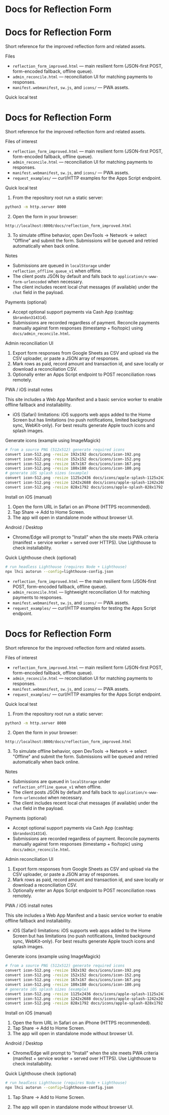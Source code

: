 # Docs for Reflection Form
# Docs for Reflection Form

Short reference for the improved reflection form and related assets.

Files

- `reflection_form_improved.html` — main resilient form (JSON-first POST, form-encoded fallback, offline queue).
- `admin_reconcile.html` — reconciliation UI for matching payments to responses.
- `manifest.webmanifest`, `sw.js`, and `icons/` — PWA assets.

Quick local test

# Docs for Reflection Form

Short reference for the improved reflection form and related assets.

Files of interest

- `reflection_form_improved.html` — main resilient form (JSON-first POST, form-encoded fallback, offline queue).
- `admin_reconcile.html` — reconciliation UI for matching payments to responses.
- `manifest.webmanifest`, `sw.js`, and `icons/` — PWA assets.
- `request_examples/` — curl/HTTP examples for the Apps Script endpoint.

Quick local test

1. From the repository root run a static server:

```bash
python3 -m http.server 8000
```

2. Open the form in your browser:

```text
http://localhost:8000/docs/reflection_form_improved.html
```

3. To simulate offline behavior, open DevTools → Network → select "Offline" and submit the form. Submissions will be queued and retried automatically when back online.

Notes

- Submissions are queued in `localStorage` under `reflection_offline_queue_v1` when offline.
- The client posts JSON by default and falls back to `application/x-www-form-urlencoded` when necessary.
- The client includes recent local chat messages (if available) under the `chat` field in the payload.

Payments (optional)

- Accept optional support payments via Cash App (cashtag: `$brandon314314`).
- Submissions are recorded regardless of payment. Reconcile payments manually against form responses (timestamp + fio/topic) using `docs/admin_reconcile.html`.

Admin reconciliation UI

1. Export form responses from Google Sheets as CSV and upload via the CSV uploader, or paste a JSON array of responses.
2. Mark rows as paid, record amount and transaction id, and save locally or download a reconciliation CSV.
3. Optionally enter an Apps Script endpoint to POST reconciliation rows remotely.

PWA / iOS install notes

This site includes a Web App Manifest and a basic service worker to enable offline fallback and installability.

- iOS (Safari) limitations: iOS supports web apps added to the Home Screen but has limitations (no push notifications, limited background sync, WebKit-only). For best results generate Apple touch icons and splash images.

Generate icons (example using ImageMagick)

```bash
# from a source PNG (512x512) generate required icons
convert icon-512.png -resize 192x192 docs/icons/icon-192.png
convert icon-512.png -resize 152x152 docs/icons/icon-152.png
convert icon-512.png -resize 167x167 docs/icons/icon-167.png
convert icon-512.png -resize 180x180 docs/icons/icon-180.png
# generate iOS splash sizes (example)
convert icon-512.png -resize 1125x2436 docs/icons/apple-splash-1125x2436.png
convert icon-512.png -resize 1242x2688 docs/icons/apple-splash-1242x2688.png
convert icon-512.png -resize 828x1792 docs/icons/apple-splash-828x1792.png
```

Install on iOS (manual)

1. Open the form URL in Safari on an iPhone (HTTPS recommended).
2. Tap Share → Add to Home Screen.
3. The app will open in standalone mode without browser UI.

Android / Desktop

- Chrome/Edge will prompt to "Install" when the site meets PWA criteria (manifest + service worker + served over HTTPS). Use Lighthouse to check installability.

Quick Lighthouse check (optional)

```bash
# run headless Lighthouse (requires Node + Lighthouse)
npx lhci autorun --config=lighthouse-config.json
```
- `reflection_form_improved.html` — the main resilient form (JSON-first POST, form-encoded fallback, offline queue).
- `admin_reconcile.html` — lightweight reconciliation UI for matching payments to responses.
- `manifest.webmanifest`, `sw.js`, and `icons/` — PWA assets.
- `request_examples/` — curl/HTTP examples for testing the Apps Script endpoint.
# Docs for Reflection Form

Short reference for the improved reflection form and related assets.

Files of interest

- `reflection_form_improved.html` — main resilient form (JSON-first POST, form-encoded fallback, offline queue).
- `admin_reconcile.html` — reconciliation UI for matching payments to responses.
- `manifest.webmanifest`, `sw.js`, and `icons/` — PWA assets.
- `request_examples/` — curl/HTTP examples for the Apps Script endpoint.

Quick local test

1. From the repository root run a static server:

```bash
python3 -m http.server 8000
```

2. Open the form in your browser:

```text
http://localhost:8000/docs/reflection_form_improved.html
```

3. To simulate offline behavior, open DevTools → Network → select "Offline" and submit the form. Submissions will be queued and retried automatically when back online.

Notes

- Submissions are queued in `localStorage` under `reflection_offline_queue_v1` when offline.
- The client posts JSON by default and falls back to `application/x-www-form-urlencoded` when necessary.
- The client includes recent local chat messages (if available) under the `chat` field in the payload.

Payments (optional)

- Accept optional support payments via Cash App (cashtag: `$brandon314314`).
- Submissions are recorded regardless of payment. Reconcile payments manually against form responses (timestamp + fio/topic) using `docs/admin_reconcile.html`.

Admin reconciliation UI

1. Export form responses from Google Sheets as CSV and upload via the CSV uploader, or paste a JSON array of responses.
2. Mark rows as paid, record amount and transaction id, and save locally or download a reconciliation CSV.
3. Optionally enter an Apps Script endpoint to POST reconciliation rows remotely.

PWA / iOS install notes

This site includes a Web App Manifest and a basic service worker to enable offline fallback and installability.

- iOS (Safari) limitations: iOS supports web apps added to the Home Screen but has limitations (no push notifications, limited background sync, WebKit-only). For best results generate Apple touch icons and splash images.

Generate icons (example using ImageMagick)

```bash
# from a source PNG (512x512) generate required icons
convert icon-512.png -resize 192x192 docs/icons/icon-192.png
convert icon-512.png -resize 152x152 docs/icons/icon-152.png
convert icon-512.png -resize 167x167 docs/icons/icon-167.png
convert icon-512.png -resize 180x180 docs/icons/icon-180.png
# generate iOS splash sizes (example)
convert icon-512.png -resize 1125x2436 docs/icons/apple-splash-1125x2436.png
convert icon-512.png -resize 1242x2688 docs/icons/apple-splash-1242x2688.png
convert icon-512.png -resize 828x1792 docs/icons/apple-splash-828x1792.png
```

Install on iOS (manual)

1. Open the form URL in Safari on an iPhone (HTTPS recommended).
2. Tap Share → Add to Home Screen.
3. The app will open in standalone mode without browser UI.

Android / Desktop

- Chrome/Edge will prompt to "Install" when the site meets PWA criteria (manifest + service worker + served over HTTPS). Use Lighthouse to check installability.

Quick Lighthouse check (optional)

```bash
# run headless Lighthouse (requires Node + Lighthouse)
npx lhci autorun --config=lighthouse-config.json
```
1. Tap Share → Add to Home Screen.

1. The app will open in standalone mode without browser UI.
